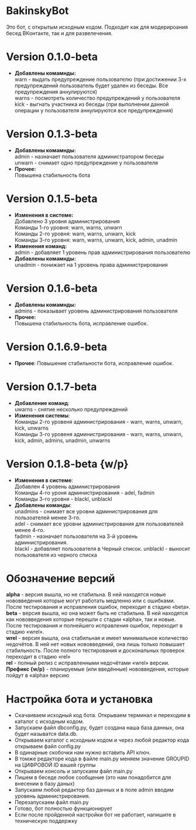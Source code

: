# BakinskyBot
Это бот, с открытым исходным кодом.  Подходит как для модерироания бесед ВКонтакте, так и для развелечения.
# Version 0.1.0-beta
- <b>Добавлены комамнды:</b>  
warn - выдать предупреждение пользователю (при достижении 3-х предупреждений пользователь будет удален из беседы. Все предупреждения аннулируются)  
warns - посмотреть количество предупреждений у пользователя  
kick - выгнать участника из беседы (при выполнении данной операции у пользователя аннулируются все предупреждения)
# Version 0.1.3-beta
- <b>Добавлены комамнды:</b>  
admin - назначает пользователя администратором беседы  
unwarn - снимает одно предупреждение у пользователя
- <b>Прочее:</b>  
Повышена стабильность бота
# Version 0.1.5-beta
- <b>Изменения в системе:</b>  
Добавлено 3 уровня администрирования  
Команды 1-го уровня: warn, warns, unwarn  
Команды 2-го уровня: warn, warns, unwarn, kick  
Команды 3-го уровня: warn, warns, unwarn, kick, admin, unadmin
- <b>Изменения команд:</b>  
admin - добавляет 1 уровень прав администрирования пользователю
- <b>Добавлены комамнды:</b>  
unadmin - понижает на 1 уровень права администрирования
# Version 0.1.6-beta
- <b>Добавлены комамнды:</b>  
admins - показывает уровень администрирования пользователя
- <b>Прочее:</b>  
Повышена стабильность бота, исправление ошибок.
# Version 0.1.6.9-beta
- <b>Прочее</b>:
Повышение стабильности бота, исправление ошибок.
# Version 0.1.7-beta
- <b>Добавление команд</b>:  
uwarns - снятие несколько предупреждений  
- <b>Изменения системы</b>:  
Команды 2-го уровеня администрирования - warn, warns, unwarn, kick, unwarns  
Команды 3-го уровеня администрирования - warn, warns, unwarn, kick, admin, admins, unadmin, unwarns  
# Version 0.1.8-beta {w/p}
- <b>Изменения в системе</b>:  
Добавлен 4 уровень администрирования  
Команды 4-го уроня администрирования - adel, fadmin  
Команды 3-го уровня - blackl, unblackl  
- <b>Добавлены команды</b>:  
unadmins - снимает все уровни администрирования для пользоателей менее 3-го.  
adel - снимает все уровни администрирования для пользователей менее 4-го.  
fadmin - назначает пользователя на 3-й уровень администрирования.  
blackl - добавляет пользователя в Черный список.
unblackl - выносит пользователя из черного списка
# Обозначение версий
<b>alpha</b> - версия вышла, но не стабильна. В ней находятся новые нововведения которые могут работать медленно или с ошибками. После тестирования и исправления ошибок, переходит в стадию «beta».  
<b>beta</b> - версия вышла, но она может быть не стабильна. В ней находятся как нововведения которые перешли с стадии «alpha», так и новые. После тестирования и полнейшего исправления ошибок, переходит в стадию «wrel».  
<b>wrel</b> - версия вышла, она стабильная и имеет минимальное количество недочётов. В ней нет новых нововведений, она лишь только повышает стабильность. После полного тестирования и доскональных проверок переходит в стадию «rel»  
<b>rel</b> - полный релиз с исправленными недочётами «wrel» версии.  
<b>Префикс {w/p}</b> - планируемые (или введённые) нововведения, которые пойдут в «alpha» версию

# Настройка бота и установка
- Скачаиваем исходный код бота. Открываем терминал и переходим в каталог с исходным кодом.  
-  Запускаем файл dbconfig.py, будет создана наша база данных, она будет называтся data.db.  
- Открываем каталог с исходным кодом и через любой редактор кода открываем файл config.py  
- В одинарные скобочки нам нужно вставить API ключ.  
- В томже редакторе кода в файле main.py меняем значение GROUPID на ЦИФРОВОЙ ID вашей группы
- Открываем консоль и запускаем файл main.py  
- Пишем в беседе любое сообщение (это нам понадобится для внесении в базу даных)  
- Запускаем любой редактор баз данных и в поле admin вводим уровень администрирования.  
- Перезапускаем файл main.py  
- Готово, бот полностью функционирует
- Если после пройденной настройки бот не работает, напишите в техническую поддержку
